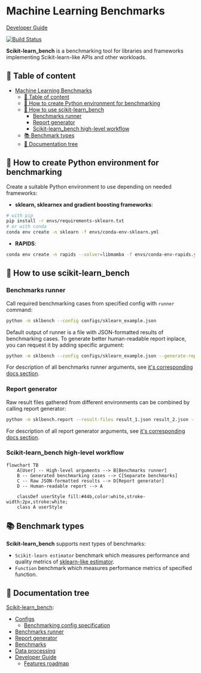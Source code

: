 # Machine Learning Benchmarks

[Developer Guide](docs/README.md)

[![Build Status](https://dev.azure.com/daal/scikit-learn_bench/_apis/build/status/IntelPython.scikit-learn_bench?branchName=main)](https://dev.azure.com/daal/scikit-learn_bench/_build/latest?definitionId=8&branchName=main)

**Scikit-learn_bench** is a benchmarking tool for libraries and frameworks implementing Scikit-learn-like APIs and other workloads.

## 📜 Table of content

- [Machine Learning Benchmarks](#machine-learning-benchmarks)
  - [📜 Table of content](#-table-of-content)
  - [🔧 How to create Python environment for benchmarking](#-how-to-create-python-environment-for-benchmarking)
  - [🚀 How to use scikit-learn\_bench](#-how-to-use-scikit-learn_bench)
    - [Benchmarks runner](#benchmarks-runner)
    - [Report generator](#report-generator)
    - [Scikit-learn\_bench high-level workflow](#scikit-learn_bench-high-level-workflow)
  - [📚 Benchmark types](#-benchmark-types)
  - [📑 Documentation tree](#-documentation-tree)

## 🔧 How to create Python environment for benchmarking

Create a suitable Python environment to use depending on needed frameworks:

- **sklearn, sklearnex and gradient boosting frameworks**:

```bash
# with pip
pip install -r envs/requirements-sklearn.txt
# or with conda
conda env create -n sklearn -f envs/conda-env-sklearn.yml
```

- **RAPIDS**:

```bash
conda env create -n rapids --solver=libmamba -f envs/conda-env-rapids.yml
```

## 🚀 How to use scikit-learn_bench

### Benchmarks runner

Call required benchmarking cases from specified config with `runner` command:

```bash
python -m sklbench --config configs/sklearn_example.json
```

Default output of runner is a file with JSON-formatted results of benchmarking cases. To generate better human-readable report inplace, you can request it by adding specific argument:

```bash
python -m sklbench --config configs/sklearn_example.json --generate-report
```

For description of all benchmarks runner arguments, see [it's corresponding docs section](sklbench/runner/README.md#arguments).

### Report generator

Raw result files gathered from different environments can be combined by calling report generator:

```bash
python -m sklbench.report --result-files result_1.json result_2.json --report-file report.xlsx
```

For description of all report generator arguments, see [it's corresponding docs section](sklbench/report/README.md#arguments).

### Scikit-learn_bench high-level workflow

```mermaid
flowchart TB
    A[User] -- High-level arguments --> B[Benchmarks runner]
    B -- Generated benchmarking cases --> C[Separate benchmarks]
    C -- Raw JSON-formatted results --> D[Report generator]
    D -- Human-readable report --> A

    classDef userStyle fill:#44b,color:white,stroke-width:2px,stroke:white;
    class A userStyle
```

## 📚 Benchmark types

**Scikit-learn_bench** supports next types of benchmarks:

 - `Scikit-learn estimator` benchmark which measures performance and quality metrics of [sklearn-like estimator](https://scikit-learn.org/stable/glossary.html#term-estimator).
 - `Function` benchmark which measures performance metrics of specified function.

## 📑 Documentation tree
[Scikit-learn_bench](README.md):
- [Configs](configs/README.md)
  - [Benchmarking config specification](configs/BENCH-CONFIG-SPEC.md)
- [Benchmarks runner](sklbench/runner/README.md)
- [Report generator](sklbench/report/README.md)
- [Benchmarks](sklbench/benchmarks/README.md)
- [Data processing](sklbench/datasets/README.md)
- [Developer Guide](docs/README.md)
  - [Features roadmap](docs/FEATURES-ROADMAP.md)
